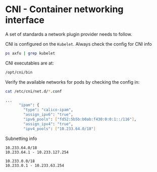 # CNI - Container networking interface

A set of standards a network plugin provider needs to follow.

CNI is configured on the `Kubelet`. Always check the config for CNI info
```bash
ps axfu | grep kubelet
```

CNI executables are at:
```bash
/opt/cni/bin
```

Verify the available networks for pods by checking the config in:
```bash
cat /etc/cni/net.d/*.conf

...
      "ipam": {
        "type": "calico-ipam",
        "assign_ipv6": "true",
        "ipv6_pools": ["fd52:5b5b:b0ab:f430:0:0:1::/116"],
        "assign_ipv4": "true",
        "ipv4_pools": ["10.233.64.0/18"]
```

Subnetting info
```
10.233.64.0/18
10.233.64.1 - 10.233.127.254

10.233.0.0/18
10.233.0.1 - 10.233.63.254
```